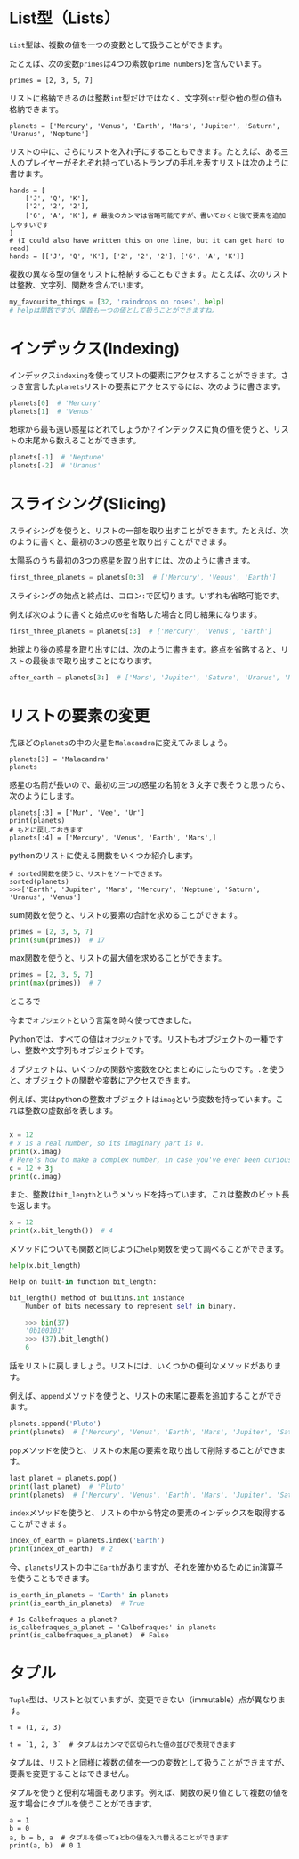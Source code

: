 # List型（Lists）

`List`型は、複数の値を一つの変数として扱うことができます。

たとえば、次の変数`primes`は4つの素数(`prime numbers`)を含んでいます。

```
primes = [2, 3, 5, 7]
```

リストに格納できるのは整数`int`型だけではなく、文字列`str`型や他の型の値も格納できます。

```
planets = ['Mercury', 'Venus', 'Earth', 'Mars', 'Jupiter', 'Saturn', 'Uranus', 'Neptune']
```


リストの中に、さらにリストを入れ子にすることもできます。たとえば、ある三人のプレイヤーがそれぞれ持っているトランプの手札を表すリストは次のように書けます。
```
hands = [
    ['J', 'Q', 'K'],
    ['2', '2', '2'],
    ['6', 'A', 'K'], # 最後のカンマは省略可能ですが、書いておくと後で要素を追加しやすいです
]
# (I could also have written this on one line, but it can get hard to read)
hands = [['J', 'Q', 'K'], ['2', '2', '2'], ['6', 'A', 'K']]
```

複数の異なる型の値をリストに格納することもできます。たとえば、次のリストは整数、文字列、関数を含んでいます。
```python
my_favourite_things = [32, 'raindrops on roses', help]
# helpは関数ですが、関数も一つの値として扱うことができますね。
```

# インデックス(Indexing)

インデックス`indexing`を使ってリストの要素にアクセスすることができます。さっき宣言した`planets`リストの要素にアクセスするには、次のように書きます。

```python
planets[0]  # 'Mercury'
planets[1]  # 'Venus'
```

地球から最も遠い惑星はどれでしょうか？インデックスに負の値を使うと、リストの末尾から数えることができます。

```python
planets[-1]  # 'Neptune'
planets[-2]  # 'Uranus'
```

# スライシング(Slicing)

スライシングを使うと、リストの一部を取り出すことができます。たとえば、次のように書くと、最初の3つの惑星を取り出すことができます。

太陽系のうち最初の3つの惑星を取り出すには、次のように書きます。

```python
first_three_planets = planets[0:3]  # ['Mercury', 'Venus', 'Earth']
```

スライシングの始点と終点は、コロン`:`で区切ります。いずれも省略可能です。

例えば次のように書くと始点の`0`を省略した場合と同じ結果になります。

```python
first_three_planets = planets[:3]  # ['Mercury', 'Venus', 'Earth']
```

地球より後の惑星を取り出すには、次のように書きます。終点を省略すると、リストの最後まで取り出すことになります。

```python
after_earth = planets[3:]  # ['Mars', 'Jupiter', 'Saturn', 'Uranus', 'Neptune']
```

# リストの要素の変更

先ほどの`planets`の中の火星を`Malacandra`に変えてみましょう。

```
planets[3] = 'Malacandra'
planets
```

惑星の名前が長いので、最初の三つの惑星の名前を３文字で表そうと思ったら、次のようにします。

```
planets[:3] = ['Mur', 'Vee', 'Ur']
print(planets)
# もとに戻しておきます
planets[:4] = ['Mercury', 'Venus', 'Earth', 'Mars',]
```

 pythonのリストに使える関数をいくつか紹介します。

 ```
 # sorted関数を使うと、リストをソートできます。
sorted(planets)
>>>['Earth', 'Jupiter', 'Mars', 'Mercury', 'Neptune', 'Saturn', 'Uranus', 'Venus']
```

sum関数を使うと、リストの要素の合計を求めることができます。

```python
primes = [2, 3, 5, 7]
print(sum(primes))  # 17
```

max関数を使うと、リストの最大値を求めることができます。

```python
primes = [2, 3, 5, 7]
print(max(primes))  # 7
```

ところで

今まで`オブジェクト`という言葉を時々使ってきました。

Pythonでは、すべての値は`オブジェクト`です。リストもオブジェクトの一種ですし、整数や文字列もオブジェクトです。

オブジェクトは、いくつかの関数や変数をひとまとめにしたものです。`.`を使うと、オブジェクトの関数や変数にアクセスできます。

例えば、実はpythonの整数オブジェクトは`imag`という変数を持っています。これは整数の虚数部を表します。

```python

x = 12
# x is a real number, so its imaginary part is 0.
print(x.imag)
# Here's how to make a complex number, in case you've ever been curious:
c = 12 + 3j
print(c.imag)
```

また、整数は`bit_length`というメソッドを持っています。これは整数のビット長を返します。

```python
x = 12
print(x.bit_length())  # 4
```

メソッドについても関数と同じように`help`関数を使って調べることができます。

```python
help(x.bit_length)

Help on built-in function bit_length:

bit_length() method of builtins.int instance
    Number of bits necessary to represent self in binary.
    
    >>> bin(37)
    '0b100101'
    >>> (37).bit_length()
    6
```

話をリストに戻しましょう。リストには、いくつかの便利なメソッドがあります。

例えば、`append`メソッドを使うと、リストの末尾に要素を追加することができます。

```python
planets.append('Pluto')
print(planets)  # ['Mercury', 'Venus', 'Earth', 'Mars', 'Jupiter', 'Saturn', 'Uranus', 'Neptune', 'Pluto']
```

`pop`メソッドを使うと、リストの末尾の要素を取り出して削除することができます。

```python
last_planet = planets.pop()
print(last_planet)  # 'Pluto'
print(planets)  # ['Mercury', 'Venus', 'Earth', 'Mars', 'Jupiter', 'Saturn', 'Uranus', 'Neptune']
```


`index`メソッドを使うと、リストの中から特定の要素のインデックスを取得することができます。

```python
index_of_earth = planets.index('Earth')
print(index_of_earth)  # 2
```

今、`planets`リストの中に`Earth`がありますが、それを確かめるために`in`演算子を使うこともできます。

```python
is_earth_in_planets = 'Earth' in planets
print(is_earth_in_planets)  # True
```

```
# Is Calbefraques a planet?
is_calbefraques_a_planet = 'Calbefraques' in planets
print(is_calbefraques_a_planet)  # False
```

# タプル
`Tuple`型は、リストと似ていますが、変更できない（immutable）点が異なります。

```
t = (1, 2, 3)
```

```
t = `1, 2, 3`  # タプルはカンマで区切られた値の並びで表現できます
```
タプルは、リストと同様に複数の値を一つの変数として扱うことができますが、要素を変更することはできません。

タプルを使うと便利な場面もあります。例えば、関数の戻り値として複数の値を返す場合にタプルを使うことができます。

```
a = 1
b = 0
a, b = b, a  # タプルを使ってaとbの値を入れ替えることができます
print(a, b)  # 0 1
```